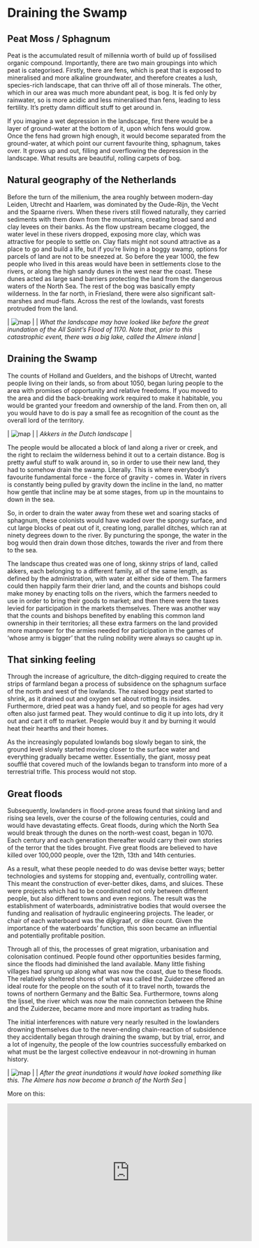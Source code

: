 # Draining the Swamp

## Peat Moss / Sphagnum

Peat is the accumulated result of millennia worth of build up of fossilised organic compound. Importantly, there are two main groupings into which peat is categorised. Firstly, there are fens, which is peat that is exposed to mineralised and more alkaline groundwater, and therefore creates a lush, species-rich landscape, that can thrive off all of those minerals. The other, which in our area was much more abundant peat, is bog. It is fed only by rainwater, so is more acidic and less mineralised than fens, leading to less fertility. It’s pretty damn difficult stuff to get around in.

If you imagine a wet depression in the landscape, first there would be a layer of ground-water at the bottom of it, upon which fens would grow. Once the fens had grown high enough, it would become separated from the ground-water, at which point our current favourite thing, sphagnum, takes over. It grows up and out, filling and overflowing the depression in the landscape. What results are beautiful, rolling carpets of bog.

## Natural geography of the Netherlands

Before the turn of the millenium, the area roughly between modern-day Leiden, Utrecht and Haarlem, was dominated by the Oude-Rijn, the Vecht and the Spaarne rivers. When these rivers still flowed naturally, they carried sediments with them down from the mountains, creating broad sand and clay levees on their banks. As the flow upstream became clogged, the water level in these rivers dropped, exposing more clay, which was attractive for people to settle on. Clay flats might not sound attractive as a place to go and build a life, but if you’re living in a boggy swamp, options for parcels of land are not to be sneezed at. So before the year 1000, the few people who lived in this areas would have been in settlements close to the rivers, or along the high sandy dunes in the west near the coast. These dunes acted as large sand barriers protecting the land from the dangerous waters of the North Sea. The rest of the bog was basically empty wilderness. In the far north, in Friesland, there were also significant salt-marshes and mud-flats. Across the rest of the lowlands, vast forests protruded from the land.

| ![map](images/nlgeo.jpg) |
| *What the landscape may have looked like before the great inundation of the All Saint’s Flood of 1170. Note that, prior to this catastrophic event, there was a big lake, called the Almere inland* |

## Draining the Swamp

The counts of Holland and Guelders, and the bishops of Utrecht, wanted people living on their lands, so from about 1050, began luring people to the area with promises of opportunity and relative freedoms. If you moved to the area and did the back-breaking work required to make it habitable, you would be granted your freedom and ownership of the land. From then on, all you would have to do is pay a small fee as recognition of the count as the overall lord of the territory.

| ![map](images/akkers.jpg) |
| *Akkers in the Dutch landscape* |

The people would be allocated a block of land along a river or creek, and the right to reclaim the wilderness behind it out to a certain distance.  Bog is pretty awful stuff to walk around in, so in order to use their new land, they had to somehow drain the swamp. Literally. This is where everybody’s favourite fundamental force - the force of gravity - comes in. Water in rivers is constantly being pulled by gravity down the incline in the land, no matter how gentle that incline may be at some stages, from up in the mountains to down in the sea.

So, in order to drain the water away from these wet and soaring stacks of sphagnum, these colonists would have waded over the spongy surface, and cut large blocks of peat out of it, creating long, parallel ditches, which ran at ninety degrees down to the river. By puncturing the sponge, the water in the bog would then drain down those ditches, towards the river and from there to the sea.

The landscape thus created was one of long, skinny strips of land, called akkers, each belonging to a different family, all of the same length, as defined by the administration, with water at either side of them. The farmers could then happily farm their drier land, and the counts and bishops could make money by enacting tolls on the rivers, which the farmers needed to use in order to bring their goods to market; and then there were the taxes levied for participation in the markets themselves. There was another way that the counts and bishops benefited by enabling this common land ownership in their territories; all these extra farmers on the land provided more manpower for the armies needed for participation in the games of ‘whose army is bigger’ that the ruling nobility were always so caught up in.

## That sinking feeling

Through the increase of agriculture, the ditch-digging required to create the strips of farmland began a process of subsidence on the sphagnum surface of the north and west of the lowlands. The raised boggy peat started to shrink, as it drained out and oxygen set about rotting its insides. Furthermore, dried peat was a handy fuel, and so people for ages had very often also just farmed peat. They would continue to dig it up into lots, dry it out and cart it off to market. People would buy it and by burning it would heat their hearths and their homes.

As the increasingly populated lowlands bog slowly began to sink, the ground level slowly started moving closer to the surface water and everything gradually became wetter. Essentially, the giant, mossy peat soufflé that covered much of the lowlands began to transform into more of a terrestrial trifle. This process would not stop.

## Great floods

Subsequently, lowlanders in flood-prone areas found that sinking land and rising sea levels, over the course of the following centuries, could and would have devastating effects. Great floods, during which the North Sea would break through the dunes on the north-west coast, began in 1070. Each century and each generation thereafter would carry their own stories of the terror that the tides brought.  Five great floods are believed to have killed over 100,000 people, over the 12th, 13th and 14th centuries.

As a result, what these people needed to do was devise better ways; better technologies and systems for stopping and, eventually, controlling water. This meant the construction of ever-better dikes, dams, and sluices. These were projects which had to be coordinated not only between different people, but also different towns and even regions. The result was the establishment of waterboards, administrative bodies that would oversee the funding and realisation of hydraulic engineering projects. The leader, or chair of each waterboard was the dijkgraaf, or dike count. Given the importance of the waterboards’ function, this soon became an influential and potentially profitable position.

Through all of this, the processes of great migration, urbanisation and colonisation continued. People found other opportunities besides farming, since the floods had diminished the land available. Many little fishing villages had sprung up along what was now the coast, due to these floods. The relatively sheltered shores of what was called the Zuiderzee offered an ideal route for the people on the south of it to travel north, towards the towns of northern Germany and the Baltic Sea. Furthermore, towns along the Ijssel, the river which was now the main connection between the Rhine and the Zuiderzee, became more and more important as trading hubs.

The initial interferences with nature very nearly resulted in the lowlanders drowning themselves due to the never-ending chain-reaction of subsidence they accidentally began through draining the swamp, but by trial, error, and a lot of ingenuity, the people of the low countries successfully embarked on what must be the largest collective endeavour in not-drowning in human history.

| ![map](images/fllods.jpg) |
| *After the great inundations it would have looked something like this. The Almere has now become a branch of the North Sea* |

More on this:

<iframe width="560" height="315" src="https://www.youtube.com/embed/jU4RlNbqDsc?si=ShpMALfqeWGIQM31" title="YouTube video player" frameborder="0" allow="accelerometer; autoplay; clipboard-write; encrypted-media; gyroscope; picture-in-picture; web-share" referrerpolicy="strict-origin-when-cross-origin" allowfullscreen></iframe>
